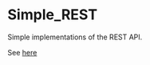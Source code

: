 # Simple_REST
Simple implementations of the REST API.

See [here](https://kucess-kucess.apps.ir-thr-at1.arvan.run/hello)
